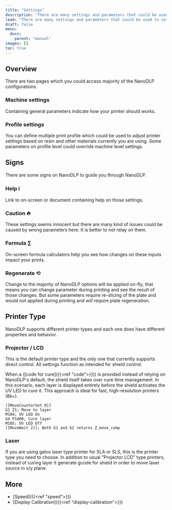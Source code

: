 ```yaml
---
title: "Settings"
description: "There are many settings and parameters that could be used to setup your printer on NanoDLP. Here we go through overview of those settings."
lead: "There are many settings and parameters that could be used to setup your printer on NanoDLP. Here we go through overview of those settings."
draft: false
menu:
  docs:
    parent: "manual"
images: []
toc: true
---
```

## Overview

There are two pages which you could access majority of the NanoDLP configurations.

### Machine settings

Containing general parameters indicate how your printer should works.

### Profile settings

You can define multiple print profile which could be used to adjust printer settings based on resin and other materials currently you are using. Some parameters on profile level could override machine level settings.

## Signs

There are some signs on NanoDLP to guide you through NanoDLP.

### Help ℹ

Link to on-screen or document containing help on those settings.

### Caution 🔥

These settings seems innocent but there are many kind of issues could be caused by wrong parameters here. It is better to not relay on them.

### Formula ∑

On-screen formula calculators help you see how changes on these inputs impact your prints.

### Regenerate ⟲

Change to the majority of NanoDLP options will be applied on-fly, that means you can change parameter during printing and see the result of those changes. But some parameters require re-slicing of the plate and would not applied during printing and will require plate regeneration.

## Printer Type

NanoDLP supports different printer types and each one does have different properties and behavior. 

### Projector / LCD

This is the default printer type and the only one that currently supports direct control. All settings function as intended for shield control.

When a ([code for cure]({{<ref "code">}})) is provided instead of relying on NanoDLP's default, the shield itself takes over cure time management. In this scenario, each layer is displayed entirely before the shield activates the UV LED to cure it. This approach is ideal for fast, high-resolution printers (8k+).

```
[[MoveCounterSet 0]]
G1 Z1; Move to layer
M104; UV LED On
G4 P1400; Cure layer
M105; UV LED Off
[[MoveWait 2]]; Both G1 and G2 returns Z_move_comp
```

### Laser
If you are using galvo laser type printer for SLA or SLS, this is the printer type you need to choose. In addition to usual "Projector LCD" type printers, instead of curing layer it generate gcode for shield in order to move laser source in x/y plane.

## More

* [Speed]({{<ref "speed">}})
* [Display Calibration]({{<ref "display-calibration">}})
